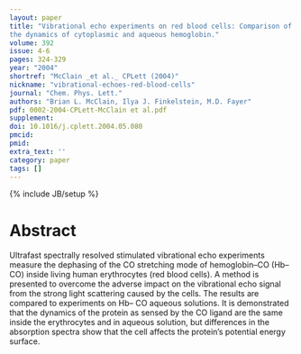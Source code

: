 ```yaml
---
layout: paper
title: "Vibrational echo experiments on red blood cells: Comparison of
the dynamics of cytoplasmic and aqueous hemoglobin."
volume: 392
issue: 4-6
pages: 324-329
year: "2004"
shortref: "McClain _et al._ CPLett (2004)"
nickname: "vibrational-echoes-red-blood-cells"
journal: "Chem. Phys. Lett."
authors: "Brian L. McClain, Ilya J. Finkelstein, M.D. Fayer"
pdf: 0002-2004-CPLett-McClain et al.pdf
supplement:
doi: 10.1016/j.cplett.2004.05.080
pmcid:
pmid:
extra_text: ''
category: paper
tags: []
---
```

{% include JB/setup %}

# Abstract

Ultrafast spectrally resolved stimulated vibrational echo experiments measure the dephasing of the CO stretching mode of hemoglobin–CO
(Hb–CO) inside living human erythrocytes (red blood cells). A method is presented to overcome the adverse impact
on the vibrational echo signal from the strong light scattering caused by the cells. The results are compared to experiments on Hb–
CO aqueous solutions. It is demonstrated that the dynamics of the protein as sensed by the CO ligand are the same inside the
erythrocytes and in aqueous solution, but differences in the absorption spectra show that the cell affects the protein’s potential
energy surface.
